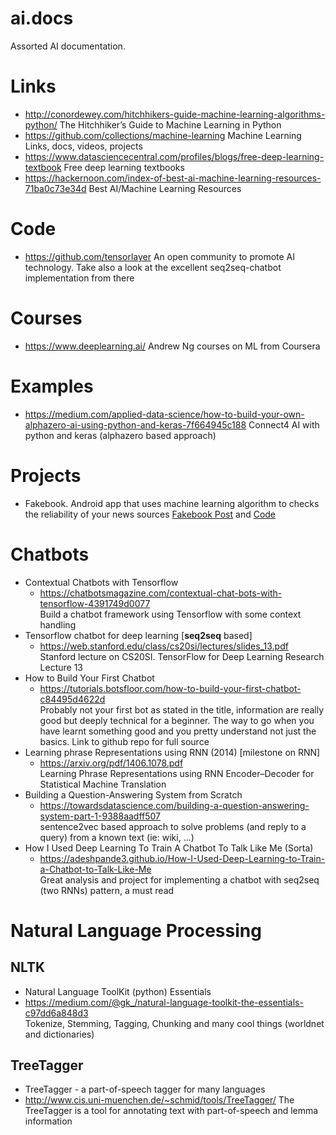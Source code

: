 # ai.docs
Assorted AI documentation.


# Links
- http://conordewey.com/hitchhikers-guide-machine-learning-algorithms-python/ The Hitchhiker’s Guide to Machine Learning in Python
- https://github.com/collections/machine-learning Machine Learning Links, docs, videos, projects
- https://www.datasciencecentral.com/profiles/blogs/free-deep-learning-textbook Free deep learning textbooks
- https://hackernoon.com/index-of-best-ai-machine-learning-resources-71ba0c73e34d Best AI/Machine Learning Resources

# Code
- https://github.com/tensorlayer An open community to promote AI technology. Take also a look at the excellent seq2seq-chatbot implementation from there

# Courses
- https://www.deeplearning.ai/ Andrew Ng courses on ML from Coursera

# Examples
- https://medium.com/applied-data-science/how-to-build-your-own-alphazero-ai-using-python-and-keras-7f664945c188 Connect4 AI with python and keras (alphazero based approach)

# Projects
- Fakebook. Android app that uses machine learning algorithm to checks the reliability of your news sources 
  [Fakebook Post](https://devpost.com/software/fakebook-uk8m09) and
  [Code](https://github.com/hi2nithya/FakeBook)

# Chatbots
- Contextual Chatbots with Tensorflow
  - https://chatbotsmagazine.com/contextual-chat-bots-with-tensorflow-4391749d0077<br>
    Build a chatbot framework using Tensorflow with some context handling
- Tensorflow chatbot for deep learning [**seq2seq** based]
  - https://web.stanford.edu/class/cs20si/lectures/slides_13.pdf<br>
    Stanford lecture on CS20SI. TensorFlow for Deep Learning Research Lecture 13
- How to Build Your First Chatbot
  - https://tutorials.botsfloor.com/how-to-build-your-first-chatbot-c84495d4622d<br>
    Probably not your first bot as stated in the title, information are really good but deeply technical for a beginner.
    The way to go when you have learnt something good and you pretty understand not just the basics. Link to github repo for full source
- Learning phrase Representations using RNN (2014) [milestone on RNN]
  - https://arxiv.org/pdf/1406.1078.pdf<br>
    Learning Phrase Representations using RNN Encoder–Decoder for Statistical Machine Translation
- Building a Question-Answering System from Scratch
  - https://towardsdatascience.com/building-a-question-answering-system-part-1-9388aadff507<br>
    sentence2vec based approach to solve problems (and reply to a query) from a known text (ie: wiki, ...)
- How I Used Deep Learning To Train A Chatbot To Talk Like Me (Sorta)
  - https://adeshpande3.github.io/How-I-Used-Deep-Learning-to-Train-a-Chatbot-to-Talk-Like-Me<br>
    Great analysis and project for implementing a chatbot with seq2seq (two RNNs) pattern, a must read

# Natural Language Processing
## NLTK
- Natural Language ToolKit (python) Essentials
 - https://medium.com/@gk_/natural-language-toolkit-the-essentials-c97dd6a848d3<br>
   Tokenize, Stemming, Tagging, Chunking and many cool things (worldnet and dictionaries)
## TreeTagger
- TreeTagger - a part-of-speech tagger for many languages
 - http://www.cis.uni-muenchen.de/~schmid/tools/TreeTagger/
   The TreeTagger is a tool for annotating text with part-of-speech and lemma information
